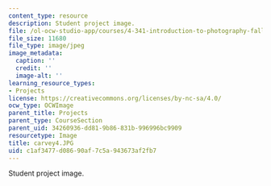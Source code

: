 ```yaml
---
content_type: resource
description: Student project image.
file: /ol-ocw-studio-app/courses/4-341-introduction-to-photography-fall-2002/c1af3477d08690af7c5a943673af2fb7_carvey4.JPG
file_size: 11680
file_type: image/jpeg
image_metadata:
  caption: ''
  credit: ''
  image-alt: ''
learning_resource_types:
- Projects
license: https://creativecommons.org/licenses/by-nc-sa/4.0/
ocw_type: OCWImage
parent_title: Projects
parent_type: CourseSection
parent_uid: 34260936-dd81-9b86-831b-996996bc9909
resourcetype: Image
title: carvey4.JPG
uid: c1af3477-d086-90af-7c5a-943673af2fb7
---
```

Student project image.